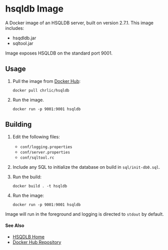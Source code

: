 # hsqldb Image

A Docker image of an HSQLDB server, built on version 2.7.1. This image includes:

- hsqdldb.jar
- sqltool.jar

Image exposes HSQLDB on the standard port 9001.

## Usage

1. Pull the image from [Docker Hub](https://hub.docker.com/r/chrlic/hsqldb/):
       
       docker pull chrlic/hsqldb

1. Run the image.

       docker run -p 9001:9001 hsqldb
       
## Building

1. Edit the following files:
   - `conf/logging.properties`
   - `conf/server.properties`
   - `conf/sqltool.rc`
   
1. Include any SQL to initialize the database on build in `sql/init-db0.sql`.
1. Run the build:

       docker build . -t hsqldb
       
1. Run the image:

       docker run -p 9001:9001 hsqldb

Image will run in the foreground and logging is directed to `stdout` by default. 

#### See Also

- [HSQDLB Home](http://hsqldb.org)
- [Docker Hub Repository](https://hub.docker.com/r/chrlic/hsqldb/)